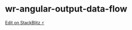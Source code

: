 # wr-angular-output-data-flow

[Edit on StackBlitz ⚡️](https://stackblitz.com/edit/wr-angular-output-data-flow)